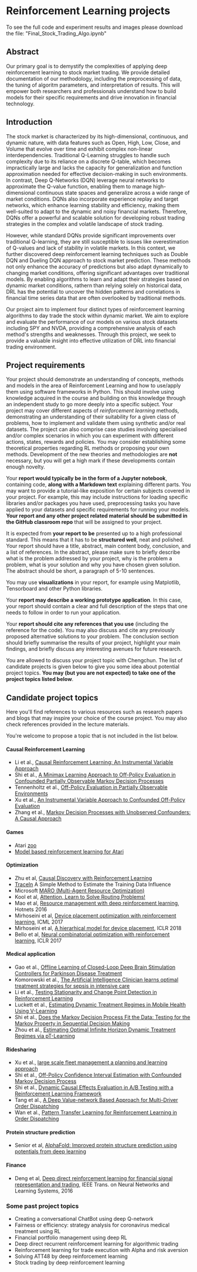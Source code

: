 
# Reinforcement Learning projects

To see the full code and experiment results and images please download the file: "Final_Stock_Trading_Algo.ipynb"

## Abstract 

Our primary goal is to demystify the complexities of applying deep reinforcement learning to stock market trading. We provide detailed documentation of our methodology, including the preprocessing of data, the tuning of algoritm parameters, and interpretation of results. This will empower both researchers and professionals understand how to build models for their specific requirements and drive innovation in financial technology.

## Introduction

The stock market is characterized by its high-dimensional, continuous, and dynamic nature, with data features such as Open, High, Low, Close, and Volume that evolve over time and exhibit complex non-linear interdependencies. Traditional Q-Learning struggles to handle such complexity due to its reliance on a discrete Q-table, which becomes impractically large and lacks the capacity for generalization and function approximation needed for effective decision-making in such environments. In contrast, Deep Q-Networks (DQN) leverage neural networks to approximate the Q-value function, enabling them to manage high-dimensional continuous state spaces and generalize across a wide range of market conditions. DQNs also incorporate experience replay and target networks, which enhance learning stability and efficiency, making them well-suited to adapt to the dynamic and noisy financial markets. Therefore, DQNs offer a powerful and scalable solution for developing robust trading strategies in the complex and volatile landscape of stock trading.

However, while standard DQNs provide significant improvements over traditional Q-learning, they are still susceptible to issues like overestimation of Q-values and lack of stability in volatile markets. In this context, we further discovered deep reinforcement learning techniques such as Double DQN and Dueling DQN approach to stock market prediction. These methods not only enhance the accuracy of predictions but also adapt dynamically to changing market conditions, offering significant advantages over traditional models. By enabling algorithms to learn and adapt their strategies based on dynamic market conditions, rathern than relying solely on historical data, DRL has the potential to uncover the hidden patterns and correlations in financial time series data that are often overlooked by traditional methods.

Our project aim to implement four distinct types of reinforcement learning algorithms to day trade the stock within dynamic market. We aim to explore and evaluate the performance of our models on various stock datasets including SPY and NVDA, providing a comprehensive analysis of each method's strengths and weaknesses. Through this project, we seek to provide a valuable insight into effective utilization of DRL into financial trading environment.


## Project requirements 
 
Your project should demonstrate an understanding of concepts, methods and models in the area of Reinforcement Learning and how to use/apply them using software frameworks in Python. This should involve using knowledge acquired in the course and building on this knowledge through an independent study to go more deeply into a specific subject. Your project may cover different aspects of _reinforcement learning_ methods, demonstrating an understanding of their suitability for a given class of problems, how to implement and validate them using synthetic and/or real datasets. The project can also comprise case studies involving specialised and/or complex scenarios in which you can experiment with different actions, states, rewards and policies. You may consider establishing some theoretical properties regarding RL methods or proposing your own methods. Development of the new theories and methodologies are **not** necessary, but you will get a high mark if these developments contain enough novelty.
 
Your **report would typically be in the form of a Jupyter notebook**, containing code, **along with a Markdown text** explaining different parts. You may want to provide a tutorial-like exposition for certain subjects covered in your project. For example, this may include instructions for loading specific libraries and/or packages you have used, preprocessing tasks you have applied to your datasets and specific requirements for running your models. **Your report and any other project related material should be submitted in the GitHub classroom repo** that will be assigned to your project.
 
It is expected from **your report to be** presented up to a high professional standard. This means that it has to be **structured well**, neat and polished. 
Your report should have a title, abstract, main content body, conclusion, and a list of references. 
In the abstract, please make sure to briefly describe what is the problem addressed by your project, why is the problem a problem, 
what is your solution and why you have chosen given solution. The abstract should be short, a paragraph of 5-10 sentences. 

You may use **visualizations** in your report, for example using Matplotlib, Tensorboard and other Python libraries. 

Your **report may describe a working prototype application**. In this case, your report should contain a clear and full description of the steps that one needs to follow in order to run your application. 

Your **report should cite any references that you use** (including the reference for the code). You may also discuss and cite any previously proposed alternative solutions to your problem. The conclusion section should briefly summarise the results of your project, highlight your main findings, and briefly discuss any interesting avenues for future research.

You are allowed to discuss your project topic with Chengchun. The list of candidate projects is given below to give you some idea about potential project topics. **You may (but you are not expected) to take one of the project topics listed below**. 

## Candidate project topics

Here you'll find references to various resources such as research papers and blogs that may inspire your choice of the course project. You may also check references provided in the lecture materials.

You're welcome to propose a topic that is not included in the list below.

#### Causal Reinforcement Learning
* Li et al., [Causal Reinforcement Learning: An Instrumental Variable Approach](https://arxiv.org/abs/2103.04021)
* Shi et al., [A Minimax Learning Approach to Off-Policy Evaluation in Confounded Partially Observable Markov Decision Processes](https://arxiv.org/abs/2111.06784)
* Tennenholtz et al., [Off-Policy Evaluation in Partially Observable Environments](https://arxiv.org/pdf/1909.03739.pdf)
* Xu et al., [An Instrumental Variable Approach to
Confounded Off-Policy Evaluation](https://arxiv.org/pdf/2212.14468.pdf)
* Zhang et al., [Markov Decision Processes with Unobserved
Confounders: A Causal Approach](https://www.cs.purdue.edu/homes/eb/mdp-causal.pdf)

#### Games
* Atari [zoo](https://eng.uber.com/atari-zoo-deep-reinforcement-learning/)
* [Model based reinforcement learning for Atari](https://arxiv.org/pdf/1903.00374.pdf) 

#### Optimization

* Zhu et al, [Causal Discovery with Reinforcement Learning](https://arxiv.org/pdf/1906.04477.pdf)
* [TraceIn](https://ai.googleblog.com/2021/02/tracin-simple-method-to-estimate.html#:~:text=TracIn%20is%20a%20simple%2C%20easy,github%20linked%20in%20the%20paper.) A Simple Method to Estimate the Training Data Influence 
* Microsoft [MARO (Multi-Agent Resource Optimization)](https://github.com/microsoft/maro) 
* Kool et al, [Attention, Learn to Solve Routing Problems!](https://openreview.net/forum?id=ByxBFsRqYm) 
* Mao et al, [Resource management with deep reinforcement learning](https://people.csail.mit.edu/alizadeh/papers/deeprm-hotnets16.pdf), Hotnets 2016
* Mirhoseini et al, [Device placement optimization with reinforcement learning](https://arxiv.org/abs/1706.04972), ICML 2017
* Mirhoseini et al, [A hierarhical model for device placement](https://openreview.net/pdf?id=Hkc-TeZ0W), ICLR 2018
* Bello et al, [Neural combinatorial optimization with reinforcement learning](https://arxiv.org/pdf/1611.09940.pdf), ICLR 2017

#### Medical application

* Gao et al., [Offline Learning of Closed-Loop Deep Brain Stimulation
Controllers for Parkinson Disease Treatment](https://arxiv.org/pdf/2302.02477.pdf)
* Komorowski et al., [The Artificial Intelligence Clinician learns optimal treatment strategies for sepsis in intensive care](https://www.nature.com/articles/s41591-018-0213-5)
* Li et al., [Testing Stationarity and Change Point Detection in Reinforcement Learning
](https://arxiv.org/abs/2203.01707)
* Luckett et al., [Estimating Dynamic Treatment Regimes in Mobile Health Using V-Learning](https://www.tandfonline.com/doi/abs/10.1080/01621459.2018.1537919)
* Shi et al., [Does the Markov Decision Process Fit the Data:
Testing for the Markov Property in Sequential Decision Making](http://proceedings.mlr.press/v119/shi20c/shi20c.pdf)
* Zhou et al., [Estimating Optimal Infinite Horizon Dynamic
Treatment Regimes via pT-Learning](https://arxiv.org/pdf/2110.10719.pdf)

#### Ridesharing

* Xu et al., [large scale fleet management a planning and learning approach](https://users.wpi.edu/~yli15/courses/DS504Fall18/includes/p1774-lin.pdf)
* Shi et al., [Off-Policy Confidence Interval Estimation
with Confounded Markov Decision Process](https://arxiv.org/pdf/2202.10589.pdf)
* Shi et al., [Dynamic Causal Effects Evaluation in A/B Testing with a Reinforcement Learning Framework](https://www.tandfonline.com/doi/full/10.1080/01621459.2022.2027776)
* Tang et al., [A Deep Value-network Based Approach for Multi-Driver Order
Dispatching](https://arxiv.org/pdf/2106.04493.pdf)
* Wan et al., [Pattern Transfer Learning for Reinforcement Learning in Order Dispatching](https://arxiv.org/pdf/2105.13218.pdf)

#### Protein structure prediction

* Senior et al, [AlphaFold: Improved protein structure prediction using potentials from deep learning](https://deepmind.com/research/publications/AlphaFold-Improved-protein-structure-prediction-using-potentials-from-deep-learning)

#### Finance

* Deng et al, [Deep direct reinforcement learning for financial
signal representation and trading](http://www.cslt.org/mediawiki/images/a/aa/07407387.pdf), IEEE Trans. on Neural Networks and Learning Systems, 2016

### Some past project topics

* Creating a conversational ChatBot using deep Q-network
* Fairness or efficiency: strategy analysis for coronavirus medical treatment using RL
* Financial portfolio management using deep RL
* Deep direct recurrent reinforcement learning for algorithmic trading
* Reinforcement learning for trade execution with Alpha and risk aversion
* Solving ATT48 by deep reinforcement learning
* Stock trading by deep reinforcement learning
